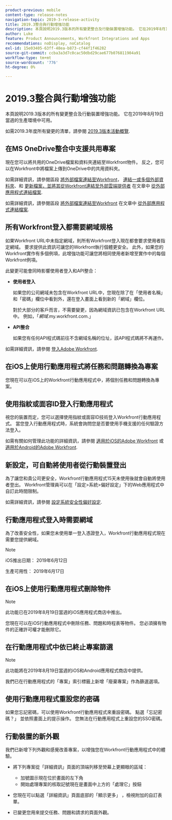 ```yaml
---
product-previous: mobile
content-type: release-notes
navigation-topic: 2019-3-release-activity
title: 2019.3整合與行動增強功能
description: 本頁說明2019.3版本的所有變更整合及行動裝置增強功能。 它在2019年8月19日當週的生產環境中可用。
author: Luke
feature: Product Announcements, Workfront Integrations and Apps
recommendations: noDisplay, noCatalog
exl-id: 15e03405-63ff-48ea-b873-cf44f1f46282
source-git-commit: ccba3a3d7c0cac50dbd29cae677b076811904a91
workflow-type: tm+mt
source-wordcount: '776'
ht-degree: 0%

---
```


# 2019.3整合與行動增強功能

本頁說明2019.3版本的所有變更整合及行動裝置增強功能。 它在2019年8月19日當週的生產環境中可用。

如需2019.3年度所有變更的清單，請參閱 [2019.3版本活動概覽](../../../../product-announcements/product-releases/quarterly-release-archive/2019.3-release-activity/2019.3-release-activity-overview.md).

## 在MS OneDrive整合中支援共用專案

現在您可以將共用的OneDrive檔案和資料夾連結至Workfront物件。 反之，您可以在Workfront中將檔案上傳到OneDrive中的共用資料夾。

如需詳細資訊，請參閱區段 [將外部檔案連結至Workfront](../../../../documents/adding-documents-to-workfront/link-documents-from-external-apps.md#linking-existing-documents)， [連結一或多個外部資料夾](../../../../documents/adding-documents-to-workfront/link-documents-from-external-apps.md#linking-a-folder)、和 [更新檔案，並將其從Workfront連結至外部雲端提供者](../../../../documents/adding-documents-to-workfront/link-documents-from-external-apps.md#sending-documents) 在文章中 [從外部應用程式連結檔案](../../../../documents/adding-documents-to-workfront/link-documents-from-external-apps.md).

如需詳細資訊，請參閱區段 [將外部檔案連結至Workfront](../../../../documents/adding-documents-to-workfront/link-documents-from-external-apps.md#linking-existing-documents) 在文章中 [從外部應用程式連結檔案](../../../../documents/adding-documents-to-workfront/link-documents-from-external-apps.md).

## 所有Workfront登入都需要網域規格

如果Workfront URL中未指定網域，則所有Workfront登入現在都會要求使用者指定網域。 要求提供此資訊可讓您的Workfront執行個體更安全。 此外，如果您的Workfront實作有多個例項，此增強功能可讓您將相同使用者新增至實作中的每個Workfront例項。

此變更可能會同時影響使用者登入和API整合：

* **使用者登入**

  如果您的公司網域未包含在Workfront URL中，您現在除了在「使用者名稱」和「密碼」欄位中看到外，還在登入畫面上看到新的「網域」欄位。

  對於大部分的客戶而言，不需要變更，因為網域資訊已包含在Workfront URL中。 例如，「*網域*.my.workfront.com.」

* **API整合**

  如果您有任何API程式碼前往不含網域名稱的位址，該API程式碼將不再運作。

如需詳細資訊，請參閱 [登入Adobe Workfront](../../../../workfront-basics/manage-your-account-and-profile/managing-your-workfront-account/log-in-to-workfront.md).

## 在iOS上使用行動應用程式將任務和問題轉換為專案

您現在可以在iOS上的Workfront行動應用程式中，將個別任務和問題轉換為專案。

## 使用指紋或面容ID登入行動應用程式

視您的裝置而定，您可以選擇使用指紋或面容ID技術登入Workfront行動應用程式。 當您登入行動應用程式時，系統會詢問您是否要使用手機支援的任何驗證方法登入。

如需有關如何管理此功能的詳細資訊，請參閱 [適用於iOS的Adobe Workfront](../../../../workfront-basics/mobile-apps/using-the-workfront-mobile-app/workfront-for-ios.md) 或 [適用於Android的Adobe Workfront](../../../../workfront-basics/mobile-apps/using-the-workfront-mobile-app/workfront-for-android.md).

## 新設定，可自動將使用者從行動裝置登出

為了讓您和貴公司更安全，Workfront行動應用程式15天未使用後就會自動將使用者登出。 Workfront管理員可以在「設定>系統>偏好設定」下的Web應用程式中自訂此時間限制。

如需詳細資訊，請參閱 [設定系統安全性偏好設定](../../../../administration-and-setup/manage-workfront/security/configure-security-preferences.md).

## 行動應用程式登入時需要網域

為了改善安全性，如果您未使用單一登入憑證登入，Workfront行動應用程式現在需要您提供網域。

>[!NOTE]
>
>iOS推出日期： 2019年6月12日
>
生產可用性： 2019年6月17日

## 在iOS上使用行動應用程式刪除物件

>[!NOTE]
>
此功能已在2019年8月19日當週的iOS應用程式商店中推出。

您現在可以在iOS行動應用程式中刪除任務、問題和時程表等物件。 您必須擁有物件的正確許可權才能刪除它。

## 在行動應用程式中依已終止專案篩選

>[!NOTE]
>
此功能將在2019年8月19日當週的iOS和Android應用程式商店中提供。

我們已在行動應用程式的「專案」索引標籤上新增「廢棄專案」作為篩選選項。

## 使用行動應用程式重設您的密碼

如果您忘記密碼，可以使用Workfront行動應用程式來重設密碼。 點選「忘記密碼？」 並依照畫面上的提示操作。 您無法在行動應用程式上重設您的SSO密碼。

## 行動裝置的新外觀

我們已新增下列外觀和感覺改善專案，以增強您在Workfront行動應用程式中的體驗。

* 將下列專案從「詳細資訊」頁面的頂端列移至熒幕上更顯眼的區域：

   * 加號圖示現在位於畫面的左下角
   * 開始處理專案的核取記號現在是畫面中上方的「處理它」按鈕

* 您現在可以點選「詳細資訊」頁面底部的「顯示更多」 ，檢視附加的自訂表單。
* 已變更您用來提交任務、問題和請求的頁面外觀。

